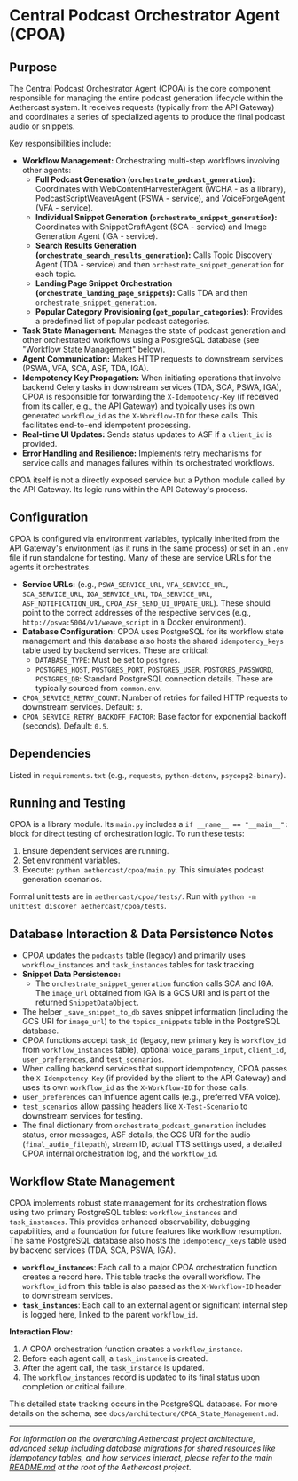 # Central Podcast Orchestrator Agent (CPOA)

## Purpose

The Central Podcast Orchestrator Agent (CPOA) is the core component responsible for managing the entire podcast generation lifecycle within the Aethercast system. It receives requests (typically from the API Gateway) and coordinates a series of specialized agents to produce the final podcast audio or snippets.

Key responsibilities include:

-   **Workflow Management:** Orchestrating multi-step workflows involving other agents:
    -   **Full Podcast Generation (`orchestrate_podcast_generation`):** Coordinates with WebContentHarvesterAgent (WCHA - as a library), PodcastScriptWeaverAgent (PSWA - service), and VoiceForgeAgent (VFA - service).
    -   **Individual Snippet Generation (`orchestrate_snippet_generation`):** Coordinates with SnippetCraftAgent (SCA - service) and Image Generation Agent (IGA - service).
    -   **Search Results Generation (`orchestrate_search_results_generation`):** Calls Topic Discovery Agent (TDA - service) and then `orchestrate_snippet_generation` for each topic.
    -   **Landing Page Snippet Orchestration (`orchestrate_landing_page_snippets`):** Calls TDA and then `orchestrate_snippet_generation`.
    -   **Popular Category Provisioning (`get_popular_categories`):** Provides a predefined list of popular podcast categories.
-   **Task State Management:** Manages the state of podcast generation and other orchestrated workflows using a PostgreSQL database (see "Workflow State Management" below).
-   **Agent Communication:** Makes HTTP requests to downstream services (PSWA, VFA, SCA, ASF, TDA, IGA).
-   **Idempotency Key Propagation:** When initiating operations that involve backend Celery tasks in downstream services (TDA, SCA, PSWA, IGA), CPOA is responsible for forwarding the `X-Idempotency-Key` (if received from its caller, e.g., the API Gateway) and typically uses its own generated `workflow_id` as the `X-Workflow-ID` for these calls. This facilitates end-to-end idempotent processing.
-   **Real-time UI Updates:** Sends status updates to ASF if a `client_id` is provided.
-   **Error Handling and Resilience:** Implements retry mechanisms for service calls and manages failures within its orchestrated workflows.

CPOA itself is not a directly exposed service but a Python module called by the API Gateway. Its logic runs within the API Gateway's process.

## Configuration

CPOA is configured via environment variables, typically inherited from the API Gateway's environment (as it runs in the same process) or set in an `.env` file if run standalone for testing. Many of these are service URLs for the agents it orchestrates.

-   **Service URLs:** (e.g., `PSWA_SERVICE_URL`, `VFA_SERVICE_URL`, `SCA_SERVICE_URL`, `IGA_SERVICE_URL`, `TDA_SERVICE_URL`, `ASF_NOTIFICATION_URL`, `CPOA_ASF_SEND_UI_UPDATE_URL`). These should point to the correct addresses of the respective services (e.g., `http://pswa:5004/v1/weave_script` in a Docker environment).
-   **Database Configuration:** CPOA uses PostgreSQL for its workflow state management and this database also hosts the shared `idempotency_keys` table used by backend services. These are critical:
    -   `DATABASE_TYPE`: Must be set to `postgres`.
    -   `POSTGRES_HOST`, `POSTGRES_PORT`, `POSTGRES_USER`, `POSTGRES_PASSWORD`, `POSTGRES_DB`: Standard PostgreSQL connection details. These are typically sourced from `common.env`.
-   `CPOA_SERVICE_RETRY_COUNT`: Number of retries for failed HTTP requests to downstream services. Default: `3`.
-   `CPOA_SERVICE_RETRY_BACKOFF_FACTOR`: Base factor for exponential backoff (seconds). Default: `0.5`.

## Dependencies

Listed in `requirements.txt` (e.g., `requests`, `python-dotenv`, `psycopg2-binary`).

## Running and Testing

CPOA is a library module. Its `main.py` includes a `if __name__ == "__main__":` block for direct testing of orchestration logic.
To run these tests:
1. Ensure dependent services are running.
2. Set environment variables.
3. Execute: `python aethercast/cpoa/main.py`.
This simulates podcast generation scenarios.

Formal unit tests are in `aethercast/cpoa/tests/`. Run with `python -m unittest discover aethercast/cpoa/tests`.

## Database Interaction & Data Persistence Notes

-   CPOA updates the `podcasts` table (legacy) and primarily uses `workflow_instances` and `task_instances` tables for task tracking.
-   **Snippet Data Persistence:**
    -   The `orchestrate_snippet_generation` function calls SCA and IGA. The `image_url` obtained from IGA is a GCS URI and is part of the returned `SnippetDataObject`.
-   The helper `_save_snippet_to_db` saves snippet information (including the GCS URI for `image_url`) to the `topics_snippets` table in the PostgreSQL database.
-   CPOA functions accept `task_id` (legacy, new primary key is `workflow_id` from `workflow_instances` table), optional `voice_params_input`, `client_id`, `user_preferences`, and `test_scenarios`.
-   When calling backend services that support idempotency, CPOA passes the `X-Idempotency-Key` (if provided by the client to the API Gateway) and uses its own `workflow_id` as the `X-Workflow-ID` for those calls.
-   `user_preferences` can influence agent calls (e.g., preferred VFA voice).
-   `test_scenarios` allow passing headers like `X-Test-Scenario` to downstream services for testing.
-   The final dictionary from `orchestrate_podcast_generation` includes status, error messages, ASF details, the GCS URI for the audio (`final_audio_filepath`), stream ID, actual TTS settings used, a detailed CPOA internal orchestration log, and the `workflow_id`.

## Workflow State Management

CPOA implements robust state management for its orchestration flows using two primary PostgreSQL tables: `workflow_instances` and `task_instances`. This provides enhanced observability, debugging capabilities, and a foundation for future features like workflow resumption. The same PostgreSQL database also hosts the `idempotency_keys` table used by backend services (TDA, SCA, PSWA, IGA).

-   **`workflow_instances`**: Each call to a major CPOA orchestration function creates a record here. This table tracks the overall workflow. The `workflow_id` from this table is also passed as the `X-Workflow-ID` header to downstream services.
-   **`task_instances`**: Each call to an external agent or significant internal step is logged here, linked to the parent `workflow_id`.

**Interaction Flow:**
1.  A CPOA orchestration function creates a `workflow_instance`.
2.  Before each agent call, a `task_instance` is created.
3.  After the agent call, the `task_instance` is updated.
4.  The `workflow_instances` record is updated to its final status upon completion or critical failure.

This detailed state tracking occurs in the PostgreSQL database. For more details on the schema, see `docs/architecture/CPOA_State_Management.md`.

---

*For information on the overarching Aethercast project architecture, advanced setup including database migrations for shared resources like idempotency tables, and how services interact, please refer to the main [README.md](../../../README.md) at the root of the Aethercast project.*
